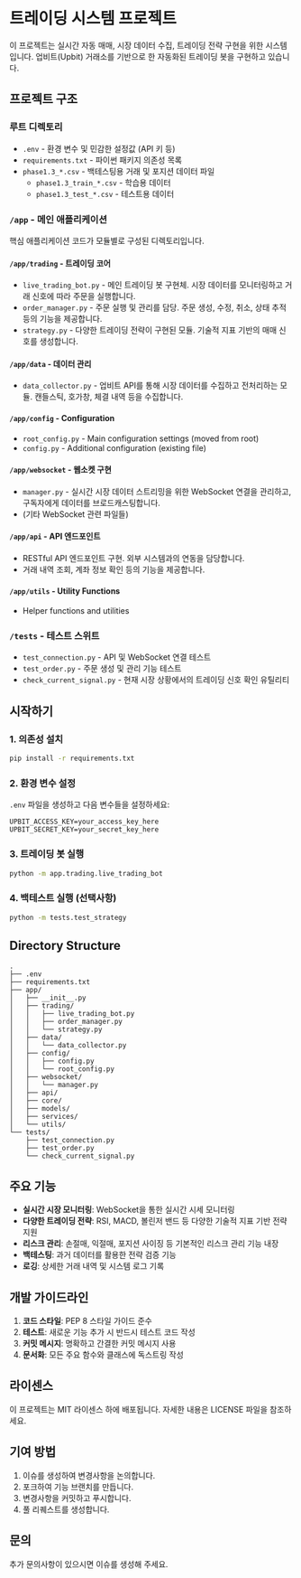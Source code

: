 # 트레이딩 시스템 프로젝트

이 프로젝트는 실시간 자동 매매, 시장 데이터 수집, 트레이딩 전략 구현을 위한 시스템입니다. 업비트(Upbit) 거래소를 기반으로 한 자동화된 트레이딩 봇을 구현하고 있습니다.

## 프로젝트 구조

### 루트 디렉토리
- `.env` - 환경 변수 및 민감한 설정값 (API 키 등)
- `requirements.txt` - 파이썬 패키지 의존성 목록
- `phase1.3_*.csv` - 백테스팅용 거래 및 포지션 데이터 파일
  - `phase1.3_train_*.csv` - 학습용 데이터
  - `phase1.3_test_*.csv` - 테스트용 데이터

### `/app` - 메인 애플리케이션
핵심 애플리케이션 코드가 모듈별로 구성된 디렉토리입니다.

#### `/app/trading` - 트레이딩 코어
- `live_trading_bot.py` - 메인 트레이딩 봇 구현체. 시장 데이터를 모니터링하고 거래 신호에 따라 주문을 실행합니다.
- `order_manager.py` - 주문 실행 및 관리를 담당. 주문 생성, 수정, 취소, 상태 추적 등의 기능을 제공합니다.
- `strategy.py` - 다양한 트레이딩 전략이 구현된 모듈. 기술적 지표 기반의 매매 신호를 생성합니다.

#### `/app/data` - 데이터 관리
- `data_collector.py` - 업비트 API를 통해 시장 데이터를 수집하고 전처리하는 모듈. 캔들스틱, 호가창, 체결 내역 등을 수집합니다.

#### `/app/config` - Configuration
- `root_config.py` - Main configuration settings (moved from root)
- `config.py` - Additional configuration (existing file)

#### `/app/websocket` - 웹소켓 구현
- `manager.py` - 실시간 시장 데이터 스트리밍을 위한 WebSocket 연결을 관리하고, 구독자에게 데이터를 브로드캐스팅합니다.
- (기타 WebSocket 관련 파일들)

#### `/app/api` - API 엔드포인트
- RESTful API 엔드포인트 구현. 외부 시스템과의 연동을 담당합니다.
- 거래 내역 조회, 계좌 정보 확인 등의 기능을 제공합니다.

#### `/app/utils` - Utility Functions
- Helper functions and utilities

### `/tests` - 테스트 스위트
- `test_connection.py` - API 및 WebSocket 연결 테스트
- `test_order.py` - 주문 생성 및 관리 기능 테스트
- `check_current_signal.py` - 현재 시장 상황에서의 트레이딩 신호 확인 유틸리티

## 시작하기

### 1. 의존성 설치
```bash
pip install -r requirements.txt
```

### 2. 환경 변수 설정
`.env` 파일을 생성하고 다음 변수들을 설정하세요:
```
UPBIT_ACCESS_KEY=your_access_key_here
UPBIT_SECRET_KEY=your_secret_key_here
```

### 3. 트레이딩 봇 실행
```bash
python -m app.trading.live_trading_bot
```

### 4. 백테스트 실행 (선택사항)
```bash
python -m tests.test_strategy
```

## Directory Structure

```
.
├── .env
├── requirements.txt
├── app/
│   ├── __init__.py
│   ├── trading/
│   │   ├── live_trading_bot.py
│   │   ├── order_manager.py
│   │   └── strategy.py
│   ├── data/
│   │   └── data_collector.py
│   ├── config/
│   │   ├── config.py
│   │   └── root_config.py
│   ├── websocket/
│   │   └── manager.py
│   ├── api/
│   ├── core/
│   ├── models/
│   ├── services/
│   └── utils/
└── tests/
    ├── test_connection.py
    ├── test_order.py
    └── check_current_signal.py
```

## 주요 기능
- **실시간 시장 모니터링**: WebSocket을 통한 실시간 시세 모니터링
- **다양한 트레이딩 전략**: RSI, MACD, 볼린저 밴드 등 다양한 기술적 지표 기반 전략 지원
- **리스크 관리**: 손절매, 익절매, 포지션 사이징 등 기본적인 리스크 관리 기능 내장
- **백테스팅**: 과거 데이터를 활용한 전략 검증 기능
- **로깅**: 상세한 거래 내역 및 시스템 로그 기록

## 개발 가이드라인
1. **코드 스타일**: PEP 8 스타일 가이드 준수
2. **테스트**: 새로운 기능 추가 시 반드시 테스트 코드 작성
3. **커밋 메시지**: 명확하고 간결한 커밋 메시지 사용
4. **문서화**: 모든 주요 함수와 클래스에 독스트링 작성

## 라이센스
이 프로젝트는 MIT 라이센스 하에 배포됩니다. 자세한 내용은 LICENSE 파일을 참조하세요.

## 기여 방법
1. 이슈를 생성하여 변경사항을 논의합니다.
2. 포크하여 기능 브랜치를 만듭니다.
3. 변경사항을 커밋하고 푸시합니다.
4. 풀 리퀘스트를 생성합니다.

## 문의
추가 문의사항이 있으시면 이슈를 생성해 주세요.
